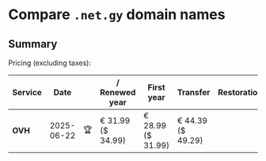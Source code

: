 # Compare `.net.gy` domain names

## Summary

Pricing (excluding taxes):

| Service | Date |  | / Renewed year | First year | Transfer | Restoration |
|--|--|--|--|--|--|--|
| **OVH** | 2025-06-22 | 🏆 | € 31.99<br>($ 34.99) | € 28.99<br>($ 31.99) | € 44.39<br>($ 49.29) |  |
